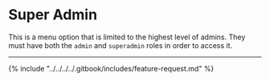 # Super Admin

This is a menu option that is limited to the highest level of admins. They must have both the `admin` and `superadmin` roles in order to access it.

***

{% include "../../../../.gitbook/includes/feature-request.md" %}
